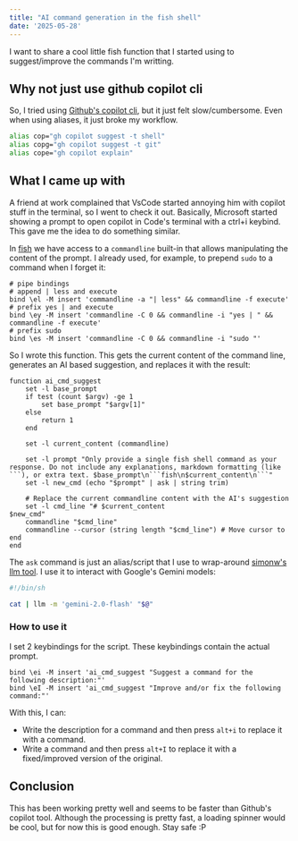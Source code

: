 ```yaml
---
title: "AI command generation in the fish shell"
date: '2025-05-28'
---
```


I want to share a cool little fish function that I started using to suggest/improve the commands I'm writting.

## Why not just use github copilot cli

So, I tried using [Github's copilot cli](https://docs.github.com/en/copilot/using-github-copilot/using-github-copilot-in-the-command-line), but it just felt slow/cumbersome. Even when using aliases, it just broke my workflow.

```bash
alias cop="gh copilot suggest -t shell"
alias copg="gh copilot suggest -t git"
alias cope="gh copilot explain"
```

## What I came up with

A friend at work complained that VsCode started annoying him with copilot stuff in the terminal, so I went to check it out. Basically, Microsoft started showing a prompt to open copilot in Code's terminal with a ctrl+i keybind. This gave me the idea to do something similar.

In [fish](https://fishshell.com/) we have access to a `commandline` built-in that allows manipulating the content of the prompt. I already used, for example, to prepend `sudo` to a command when I forget it:

```fish
# pipe bindings
# append | less and execute
bind \el -M insert 'commandline -a "| less" && commandline -f execute'
# prefix yes | and execute
bind \ey -M insert 'commandline -C 0 && commandline -i "yes | " && commandline -f execute'
# prefix sudo
bind \es -M insert 'commandline -C 0 && commandline -i "sudo "'
```

So I wrote this function. This gets the current content of the command line, generates an AI based suggestion, and replaces it with the result:

```fish
function ai_cmd_suggest
    set -l base_prompt
    if test (count $argv) -ge 1
        set base_prompt "$argv[1]"
    else
        return 1
    end

    set -l current_content (commandline)

    set -l prompt "Only provide a single fish shell command as your response. Do not include any explanations, markdown formatting (like ```), or extra text. $base_prompt\n```fish\n$current_content\n```"
    set -l new_cmd (echo "$prompt" | ask | string trim)

    # Replace the current commandline content with the AI's suggestion
    set -l cmd_line "# $current_content
$new_cmd"
    commandline "$cmd_line"
    commandline --cursor (string length "$cmd_line") # Move cursor to end
end
```

The `ask` command is just an alias/script that I use to wrap-around [simonw's llm tool](https://llm.datasette.io/en/stable/). I use it to interact with Google's Gemini models:

```bash
#!/bin/sh

cat | llm -m 'gemini-2.0-flash' "$@"
```

### How to use it

I set 2 keybindings for the script. These keybindings contain the actual prompt.

```fish
bind \ei -M insert 'ai_cmd_suggest "Suggest a command for the following description:"'
bind \eI -M insert 'ai_cmd_suggest "Improve and/or fix the following command:"'
```

With this, I can:

- Write the description for a command and then press `alt+i` to replace it with a command.
- Write a command and then press `alt+I` to replace it with a fixed/improved version of the original.

## Conclusion

This has been working pretty well and seems to be faster than Github's copilot tool. Although the processing is pretty fast, a loading spinner would be cool, but for now this is good enough.
Stay safe :P